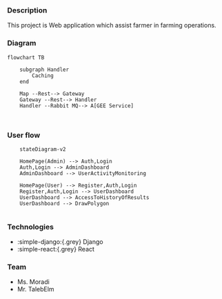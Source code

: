 ### Description
This project is Web application which assist farmer in farming operations.

### Diagram


``` mermaid
flowchart TB
    
    subgraph Handler
        Caching
    end

    Map --Rest--> Gateway
    Gateway --Rest--> Handler
    Handler --Rabbit MQ--> A[GEE Service]

    
``` 


### User flow

```mermaid
    stateDiagram-v2

    HomePage(Admin) --> Auth,Login
    Auth,Login --> AdminDashboard
    AdminDashboard --> UserActivityMonitoring

    HomePage(User) --> Register,Auth,Login
    Register,Auth,Login --> UserDashboard
    UserDashboard --> AccessToHistoryOfResults
    UserDashboard --> DrawPolygon


```

### Technologies

* :simple-django:{.grey} Django
* :simple-react:{.grey} React


### Team
* Ms. Moradi
* Mr. TalebElm